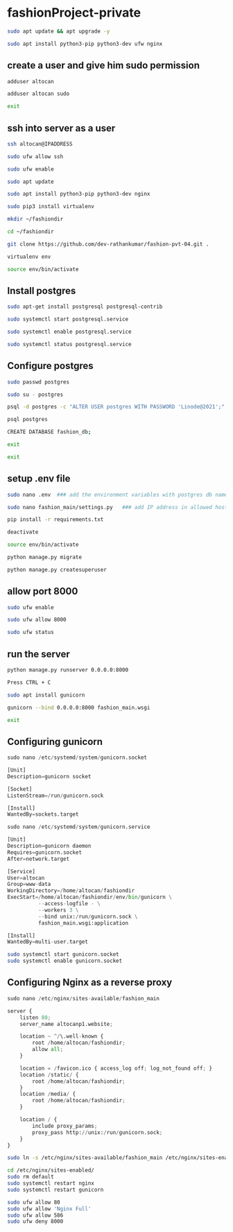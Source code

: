 # fashionProject-private

```bash
sudo apt update && apt upgrade -y
```
```bash
sudo apt install python3-pip python3-dev ufw nginx
```
## create a user and give him sudo permission
```bash
adduser altocan
```
```bash
adduser altocan sudo
```
```bash
exit
```
## ssh into server as a user
```bash
ssh altocan@IPADDRESS
```
```bash
sudo ufw allow ssh
```
```bash
sudo ufw enable
```
```bash
sudo apt update
```
```bash
sudo apt install python3-pip python3-dev nginx
```
```bash
sudo pip3 install virtualenv
```
```bash
mkdir ~/fashiondir
```
```bash
cd ~/fashiondir
```
```bash
git clone https://github.com/dev-rathankumar/fashion-pvt-04.git .
```
```bash
virtualenv env
```
```bash
source env/bin/activate
```
## Install postgres
```bash
sudo apt-get install postgresql postgresql-contrib
```
```bash
sudo systemctl start postgresql.service
```
```bash
sudo systemctl enable postgresql.service
```
```bash
sudo systemctl status postgresql.service
```
## Configure postgres
```bash
sudo passwd postgres
```
```bash
sudo su - postgres
```
```bash
psql -d postgres -c "ALTER USER postgres WITH PASSWORD 'Linode@2021';"
```
```bash
psql postgres
```
```bash
CREATE DATABASE fashion_db;
```
```bash
exit
```
```bash
exit
```
## setup .env file
```bash
sudo nano .env  ### add the environment variables with postgres db name and password
```
```bash
sudo nano fashion_main/settings.py   ### add IP address in allowed host
```
```bash
pip install -r requirements.txt
```
```bash
deactivate
```
```bash
source env/bin/activate
```
```bash
python manage.py migrate
```
```bash
python manage.py createsuperuser
```
## allow port 8000
```bash
sudo ufw enable
```
```bash
sudo ufw allow 8000
```
```bash
sudo ufw status
```
## run the server
```bash
python manage.py runserver 0.0.0.0:8000
```
```bash
Press CTRL + C
```
```bash
sudo apt install gunicorn
```
```bash
gunicorn --bind 0.0.0.0:8000 fashion_main.wsgi
```
```bash
exit
```
## Configuring gunicorn

```python
sudo nano /etc/systemd/system/gunicorn.socket

[Unit]
Description=gunicorn socket

[Socket]
ListenStream=/run/gunicorn.sock

[Install]
WantedBy=sockets.target
```

```python
sudo nano /etc/systemd/system/gunicorn.service

[Unit]
Description=gunicorn daemon
Requires=gunicorn.socket
After=network.target

[Service]
User=altocan
Group=www-data
WorkingDirectory=/home/altocan/fashiondir
ExecStart=/home/altocan/fashiondir/env/bin/gunicorn \
          --access-logfile - \
          --workers 3 \
          --bind unix:/run/gunicorn.sock \
          fashion_main.wsgi:application

[Install]
WantedBy=multi-user.target
```
```bash
sudo systemctl start gunicorn.socket
sudo systemctl enable gunicorn.socket
```

## Configuring Nginx as a reverse proxy
```python
sudo nano /etc/nginx/sites-available/fashion_main

server {
    listen 80;
    server_name altocanp1.website;

    location ~ ^/\.well-known {
        root /home/altocan/fashiondir;
        allow all;
    }

    location = /favicon.ico { access_log off; log_not_found off; }
    location /static/ {
        root /home/altocan/fashiondir;
    }
    location /media/ {
        root /home/altocan/fashiondir;
    }

    location / {
        include proxy_params;
        proxy_pass http://unix:/run/gunicorn.sock;
    }
}
```
```bash
sudo ln -s /etc/nginx/sites-available/fashion_main /etc/nginx/sites-enabled/
```
```bash
cd /etc/nginx/sites-enabled/
sudo rm default
sudo systemctl restart nginx
sudo systemctl restart gunicorn
```

```bash
sudo ufw allow 80
sudo ufw allow 'Nginx Full'
sudo ufw allow 586
sudo ufw deny 8000
```
